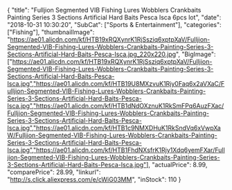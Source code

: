 {
	"title": "Fulljion Segmented VIB Fishing Lures Wobblers Crankbaits Painting Series 3 Sections Artificial Hard Baits Pesca Isca 6pcs lot",
	"date": "2018-10-31 10:30:20",
	"SubCat": ["Sports & Entertainment"],
	"categories": ["Fishing"],
	"thumbnailImage": "https://ae01.alicdn.com/kf/HTB19xRQXynrK1RjSsziq6xptpXaV/Fulljion-Segmented-VIB-Fishing-Lures-Wobblers-Crankbaits-Painting-Series-3-Sections-Artificial-Hard-Baits-Pesca-Isca.jpg_220x220.jpg",
	"BigImage": ["https://ae01.alicdn.com/kf/HTB19xRQXynrK1RjSsziq6xptpXaV/Fulljion-Segmented-VIB-Fishing-Lures-Wobblers-Crankbaits-Painting-Series-3-Sections-Artificial-Hard-Baits-Pesca-Isca.jpg","https://ae01.alicdn.com/kf/HTB19U8MXzvuK1Rjy0Faq6x2aVXaC/Fulljion-Segmented-VIB-Fishing-Lures-Wobblers-Crankbaits-Painting-Series-3-Sections-Artificial-Hard-Baits-Pesca-Isca.jpg","https://ae01.alicdn.com/kf/HTB1dNdOXznuK1RkSmFPq6AuzFXac/Fulljion-Segmented-VIB-Fishing-Lures-Wobblers-Crankbaits-Painting-Series-3-Sections-Artificial-Hard-Baits-Pesca-Isca.jpg","https://ae01.alicdn.com/kf/HTB1c9NMXDHuK1RkSndVq6xVwpXaW/Fulljion-Segmented-VIB-Fishing-Lures-Wobblers-Crankbaits-Painting-Series-3-Sections-Artificial-Hard-Baits-Pesca-Isca.jpg","https://ae01.alicdn.com/kf/HTB1FhdNXsfrK1Rjy1Xdq6yemFXar/Fulljion-Segmented-VIB-Fishing-Lures-Wobblers-Crankbaits-Painting-Series-3-Sections-Artificial-Hard-Baits-Pesca-Isca.jpg"],
	"actualPrice": 8.99,
	"comparePrice": 28.99,
	"linkurl": "http://s.click.aliexpress.com/e/cWiG03MM",
	"inStock": 110
}
